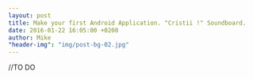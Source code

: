 ```yaml
---
layout: post
title: Make your first Android Application. "Cristii !" Soundboard.
date: 2016-01-22 16:05:00 +0200
author: Mike
"header-img": "img/post-bg-02.jpg"
---
```


<p>//TO DO</p>